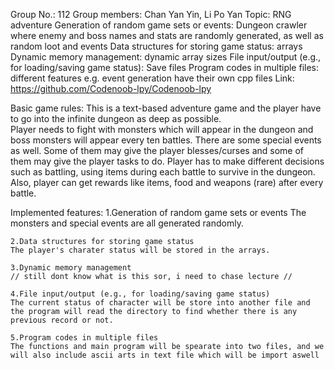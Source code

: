 Group No.: 112
Group members: Chan Yan Yin, Li Po Yan
Topic: RNG adventure
  Generation of random game sets or events: Dungeon crawler where enemy and boss names and stats are randomly generated, as well as random loot and events
  Data structures for storing game status: arrays
  Dynamic memory management: dynamic array sizes
  File input/output (e.g., for loading/saving game status): Save files
  Program codes in multiple files: different features e.g. event generation have their own cpp files
Link: https://github.com/Codenoob-lpy/Codenoob-lpy

Basic game rules: 
    This is a text-based adventure game and the player have to go into the infinite dungeon as deep as possible.  
    Player needs to fight with monsters which will appear in the dungeon and boss monsters will appear every ten battles. There are some special events as well. Some of them may give the player blesses/curses and some of them may give the player tasks to do. 
    Player has to make different decisions such as battling, using items during each battle to survive in the dungeon. Also, player can get rewards like items, food and weapons (rare) after every battle. 

Implemented features:
    1.Generation of random game sets or events
    The monsters and special events are all generated randomly.

    2.Data structures for storing game status
    The player's charater status will be stored in the arrays.
    
    3.Dynamic memory management 
    // still dont know what is this sor, i need to chase lecture //
    
    4.File input/output (e.g., for loading/saving game status)
    The current status of character will be store into another file and the program will read the directory to find whether there is any previous record or not. 

    5.Program codes in multiple files
    The functions and main program will be spearate into two files, and we will also include ascii arts in text file which will be import aswell

